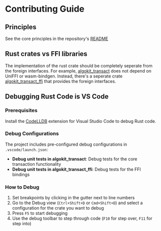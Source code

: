 # Contributing Guide

## Principles

See the core principles in the repository's [README](../../README.md)

## Rust crates vs FFI libraries

The implementation of the rust crate should be completely seperate from the foreign interfaces. For example, [algokit_transact](../crates/algokit_transact/) does not depend on UniFFI or wasm-bindgen. Instead, there's a seperate crate [algokit_transact_ffi](../crates/algokit_transact_ffi/) that provides the foreign interfaces.

## Debugging Rust Code is VS Code

### Prerequisites

Install the [CodeLLDB](https://marketplace.visualstudio.com/items?itemName=vadimcn.vscode-lldb) extension for Visual Studio Code to debug Rust code.

### Debug Configurations

The project includes pre-configured debug configurations in `.vscode/launch.json`:

- **Debug unit tests in algokit_transact**: Debug tests for the core transaction functionality
- **Debug unit tests in algokit_transact_ffi**: Debug tests for the FFI bindings

### How to Debug

1. Set breakpoints by clicking in the gutter next to line numbers
2. Go to the Debug view (`Ctrl+Shift+D` or `Cmd+Shift+D`) and select a configuration for the crate you want to debug
3. Press `F5` to start debugging
4. Use the debug toolbar to step through code (`F10` for step over, `F11` for step into)
